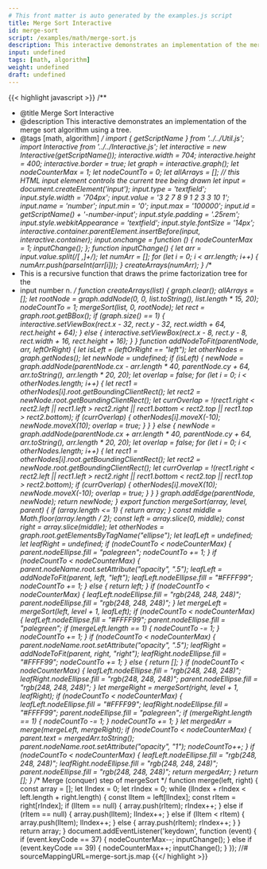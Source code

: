 ```yaml
---
# This front matter is auto generated by the examples.js script
title: Merge Sort Interactive
id: merge-sort
script: /examples/math/merge-sort.js
description: This interactive demonstrates an implementation of the merge sort algorithm using a tree.
input: undefined
tags: [math, algorithm]
weight: undefined
draft: undefined
---
```


{{< highlight javascript >}}
/**
* @title Merge Sort Interactive
* @description This interactive demonstrates an implementation of the merge sort algorithm using a tree.
* @tags [math, algorithm]
*/
import { getScriptName } from '../../Util.js';
import Interactive from '../../Interactive.js';
let interactive = new Interactive(getScriptName());
interactive.width = 704;
interactive.height = 400;
interactive.border = true;
let graph = interactive.graph();
let nodeCounterMax = 1;
let nodeCountTo = 0;
let allArrays = [];
// this HTML input element controls the current tree being drawn
let input = document.createElement('input');
input.type = 'textfield';
input.style.width = '704px';
input.value = '3 2 7 8 9 1 2 3 3 10 1';
input.name = 'number';
input.min = '0';
input.max = '100000';
input.id = getScriptName() + '-number-input';
input.style.padding = '.25rem';
input.style.webkitAppearance = 'textfield';
input.style.fontSize = '14px';
interactive.container.parentElement.insertBefore(input, interactive.container);
input.onchange = function () {
    nodeCounterMax = 1;
    inputChange();
};
function inputChange() {
    let arr = input.value.split(/[ ,]+/);
    let numArr = [];
    for (let i = 0; i < arr.length; i++) {
        numArr.push(parseInt(arr[i]));
    }
    createArrays(numArr);
}
/**
* This is a recursive function that draws the prime factorization tree for the
* input number n.
*/
function createArrays(list) {
    graph.clear();
    allArrays = [];
    let rootNode = graph.addNode(0, 0, list.toString(), list.length * 15, 20);
    nodeCountTo = 1;
    mergeSort(list, 0, rootNode);
    let rect = graph.root.getBBox();
    if (graph.size() == 1) {
        interactive.setViewBox(rect.x - 32, rect.y - 32, rect.width + 64, rect.height + 64);
    }
    else {
        interactive.setViewBox(rect.x - 8, rect.y - 8, rect.width + 16, rect.height + 16);
    }
}
function addNodeToFit(parentNode, arr, leftOrRight) {
    let isLeft = (leftOrRight == "left");
    let otherNodes = graph.getNodes();
    let newNode = undefined;
    if (isLeft) {
        newNode = graph.addNode(parentNode.cx - arr.length * 40, parentNode.cy + 64, arr.toString(), arr.length * 20, 20);
        let overlap = false;
        for (let i = 0; i < otherNodes.length; i++) {
            let rect1 = otherNodes[i].root.getBoundingClientRect();
            let rect2 = newNode.root.getBoundingClientRect();
            let currOverlap = !(rect1.right < rect2.left ||
                rect1.left > rect2.right ||
                rect1.bottom < rect2.top ||
                rect1.top > rect2.bottom);
            if (currOverlap) {
                otherNodes[i].moveX(-10);
                newNode.moveX(10);
                overlap = true;
            }
        }
    }
    else {
        newNode = graph.addNode(parentNode.cx + arr.length * 40, parentNode.cy + 64, arr.toString(), arr.length * 20, 20);
        let overlap = false;
        for (let i = 0; i < otherNodes.length; i++) {
            let rect1 = otherNodes[i].root.getBoundingClientRect();
            let rect2 = newNode.root.getBoundingClientRect();
            let currOverlap = !(rect1.right < rect2.left ||
                rect1.left > rect2.right ||
                rect1.bottom < rect2.top ||
                rect1.top > rect2.bottom);
            if (currOverlap) {
                otherNodes[i].moveX(10);
                newNode.moveX(-10);
                overlap = true;
            }
        }
    }
    graph.addEdge(parentNode, newNode);
    return newNode;
}
export function mergeSort(array, level, parent) {
    if (array.length <= 1) {
        return array;
    }
    const middle = Math.floor(array.length / 2);
    const left = array.slice(0, middle);
    const right = array.slice(middle);
    let otherNodes = graph.root.getElementsByTagName("ellipse");
    let leafLeft = undefined;
    let leafRight = undefined;
    if (nodeCountTo < nodeCounterMax) {
        parent.nodeEllipse.fill = "palegreen";
        nodeCountTo += 1;
    }
    if (nodeCountTo < nodeCounterMax) {
        parent.nodeName.root.setAttribute("opacity", ".5");
        leafLeft = addNodeToFit(parent, left, "left");
        leafLeft.nodeEllipse.fill = "#FFFF99";
        nodeCountTo += 1;
    }
    else {
        return left;
    }
    if (nodeCountTo < nodeCounterMax) {
        leafLeft.nodeEllipse.fill = "rgb(248, 248, 248)";
        parent.nodeEllipse.fill = "rgb(248, 248, 248)";
    }
    let mergeLeft = mergeSort(left, level + 1, leafLeft);
    if (nodeCountTo < nodeCounterMax) {
        leafLeft.nodeEllipse.fill = "#FFFF99";
        parent.nodeEllipse.fill = "palegreen";
        if (mergeLeft.length == 1) {
            nodeCountTo -= 1;
        }
        nodeCountTo += 1;
    }
    if (nodeCountTo < nodeCounterMax) {
        parent.nodeName.root.setAttribute("opacity", ".5");
        leafRight = addNodeToFit(parent, right, "right");
        leafRight.nodeEllipse.fill = "#FFFF99";
        nodeCountTo += 1;
    }
    else {
        return [];
    }
    if (nodeCountTo < nodeCounterMax) {
        leafLeft.nodeEllipse.fill = "rgb(248, 248, 248)";
        leafRight.nodeEllipse.fill = "rgb(248, 248, 248)";
        parent.nodeEllipse.fill = "rgb(248, 248, 248)";
    }
    let mergeRight = mergeSort(right, level + 1, leafRight);
    if (nodeCountTo < nodeCounterMax) {
        leafLeft.nodeEllipse.fill = "#FFFF99";
        leafRight.nodeEllipse.fill = "#FFFF99";
        parent.nodeEllipse.fill = "palegreen";
        if (mergeRight.length == 1) {
            nodeCountTo -= 1;
        }
        nodeCountTo += 1;
    }
    let mergedArr = merge(mergeLeft, mergeRight);
    if (nodeCountTo < nodeCounterMax) {
        parent.text = mergedArr.toString();
        parent.nodeName.root.setAttribute("opacity", "1");
        nodeCountTo++;
    }
    if (nodeCountTo < nodeCounterMax) {
        leafLeft.nodeEllipse.fill = "rgb(248, 248, 248)";
        leafRight.nodeEllipse.fill = "rgb(248, 248, 248)";
        parent.nodeEllipse.fill = "rgb(248, 248, 248)";
        return mergedArr;
    }
    return [];
}
/** Merge (conquer) step of mergeSort */
function merge(left, right) {
    const array = [];
    let lIndex = 0;
    let rIndex = 0;
    while (lIndex + rIndex < left.length + right.length) {
        const lItem = left[lIndex];
        const rItem = right[rIndex];
        if (lItem == null) {
            array.push(rItem);
            rIndex++;
        }
        else if (rItem == null) {
            array.push(lItem);
            lIndex++;
        }
        else if (lItem < rItem) {
            array.push(lItem);
            lIndex++;
        }
        else {
            array.push(rItem);
            rIndex++;
        }
    }
    return array;
}
document.addEventListener('keydown', function (event) {
    if (event.keyCode == 37) {
        nodeCounterMax--;
        inputChange();
    }
    else if (event.keyCode == 39) {
        nodeCounterMax++;
        inputChange();
    }
});
//# sourceMappingURL=merge-sort.js.map
{{</ highlight >}}

